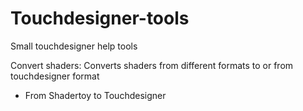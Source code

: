 # Touchdesigner-tools
Small touchdesigner help tools

Convert shaders:
Converts shaders from different formats to or from touchdesigner format
- From Shadertoy to Touchdesigner
